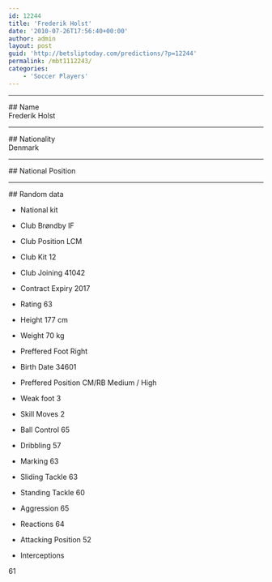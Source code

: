 ```yaml
---
id: 12244
title: 'Frederik Holst'
date: '2010-07-26T17:56:40+00:00'
author: admin
layout: post
guid: 'http://betsliptoday.com/predictions/?p=12244'
permalink: /mbt1112243/
categories:
    - 'Soccer Players'
---
```


- - - - - -

\## Name  
 Frederik Holst

- - - - - -

\## Nationality  
 Denmark

- - - - - -

\## National Position

- - - - - -

\## Random data

- National kit
- Club
 Brøndby IF

- Club Position
 LCM

- Club Kit
 12

- Club Joining
 41042

- Contract Expiry
 2017

- Rating
 63

- Height
 177 cm

- Weight
 70 kg

- Preffered Foot
 Right

- Birth Date
 34601

- Preffered Position
 CM/RB Medium / High

- Weak foot
 3

- Skill Moves
 2

- Ball Control
 65

- Dribbling
 57

- Marking
 63

- Sliding Tackle
 63

- Standing Tackle
 60

- Aggression
 65

- Reactions
 64

- Attacking Position
 52

- Interceptions

 61